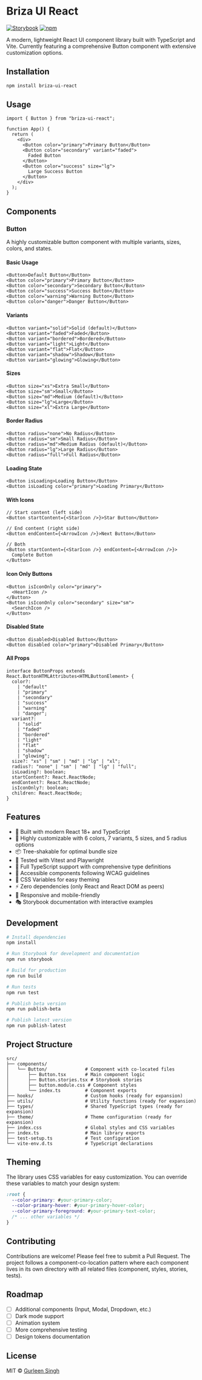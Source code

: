 # Briza UI React

[![Storybook](https://cdn.jsdelivr.net/gh/storybookjs/brand@main/badge/badge-storybook.svg)](https://grlnsngh.github.io/briza-ui-react/)
[![npm](https://img.shields.io/npm/v/briza-ui-react.svg)](https://www.npmjs.com/package/briza-ui-react)

A modern, lightweight React UI component library built with TypeScript and Vite. Currently featuring a comprehensive Button component with extensive customization options.

## Installation

```bash
npm install briza-ui-react
```

## Usage

```tsx
import { Button } from "briza-ui-react";

function App() {
  return (
    <div>
      <Button color="primary">Primary Button</Button>
      <Button color="secondary" variant="faded">
        Faded Button
      </Button>
      <Button color="success" size="lg">
        Large Success Button
      </Button>
    </div>
  );
}
```

## Components

### Button

A highly customizable button component with multiple variants, sizes, colors, and states.

#### Basic Usage

```tsx
<Button>Default Button</Button>
<Button color="primary">Primary Button</Button>
<Button color="secondary">Secondary Button</Button>
<Button color="success">Success Button</Button>
<Button color="warning">Warning Button</Button>
<Button color="danger">Danger Button</Button>
```

#### Variants

```tsx
<Button variant="solid">Solid (default)</Button>
<Button variant="faded">Faded</Button>
<Button variant="bordered">Bordered</Button>
<Button variant="light">Light</Button>
<Button variant="flat">Flat</Button>
<Button variant="shadow">Shadow</Button>
<Button variant="glowing">Glowing</Button>
```

#### Sizes

```tsx
<Button size="xs">Extra Small</Button>
<Button size="sm">Small</Button>
<Button size="md">Medium (default)</Button>
<Button size="lg">Large</Button>
<Button size="xl">Extra Large</Button>
```

#### Border Radius

```tsx
<Button radius="none">No Radius</Button>
<Button radius="sm">Small Radius</Button>
<Button radius="md">Medium Radius (default)</Button>
<Button radius="lg">Large Radius</Button>
<Button radius="full">Full Radius</Button>
```

#### Loading State

```tsx
<Button isLoading>Loading Button</Button>
<Button isLoading color="primary">Loading Primary</Button>
```

#### With Icons

```tsx
// Start content (left side)
<Button startContent={<StarIcon />}>Star Button</Button>

// End content (right side)
<Button endContent={<ArrowIcon />}>Next Button</Button>

// Both
<Button startContent={<StarIcon />} endContent={<ArrowIcon />}>
  Complete Button
</Button>
```

#### Icon Only Buttons

```tsx
<Button isIconOnly color="primary">
  <HeartIcon />
</Button>
<Button isIconOnly color="secondary" size="sm">
  <SearchIcon />
</Button>
```

#### Disabled State

```tsx
<Button disabled>Disabled Button</Button>
<Button disabled color="primary">Disabled Primary</Button>
```

#### All Props

```tsx
interface ButtonProps extends React.ButtonHTMLAttributes<HTMLButtonElement> {
  color?:
    | "default"
    | "primary"
    | "secondary"
    | "success"
    | "warning"
    | "danger";
  variant?:
    | "solid"
    | "faded"
    | "bordered"
    | "light"
    | "flat"
    | "shadow"
    | "glowing";
  size?: "xs" | "sm" | "md" | "lg" | "xl";
  radius?: "none" | "sm" | "md" | "lg" | "full";
  isLoading?: boolean;
  startContent?: React.ReactNode;
  endContent?: React.ReactNode;
  isIconOnly?: boolean;
  children: React.ReactNode;
}
```

## Features

- 🚀 Built with modern React 18+ and TypeScript
- 🎨 Highly customizable with 6 colors, 7 variants, 5 sizes, and 5 radius options
- 📦 Tree-shakable for optimal bundle size
- 🧪 Tested with Vitest and Playwright
- 📖 Full TypeScript support with comprehensive type definitions
- 🎯 Accessible components following WCAG guidelines
- 🎨 CSS Variables for easy theming
- ⚡ Zero dependencies (only React and React DOM as peers)
- 📱 Responsive and mobile-friendly
- 🎭 Storybook documentation with interactive examples

## Development

```bash
# Install dependencies
npm install

# Run Storybook for development and documentation
npm run storybook

# Build for production
npm run build

# Run tests
npm run test

# Publish beta version
npm run publish-beta

# Publish latest version
npm run publish-latest
```

## Project Structure

```
src/
├── components/
│   └── Button/              # Component with co-located files
│       ├── Button.tsx       # Main component logic
│       ├── Button.stories.tsx # Storybook stories
│       ├── button.module.css # Component styles
│       └── index.ts         # Component exports
├── hooks/                   # Custom hooks (ready for expansion)
├── utils/                   # Utility functions (ready for expansion)
├── types/                   # Shared TypeScript types (ready for expansion)
├── theme/                   # Theme configuration (ready for expansion)
├── index.css                # Global styles and CSS variables
├── index.ts                 # Main library exports
├── test-setup.ts            # Test configuration
└── vite-env.d.ts            # TypeScript declarations
```

## Theming

The library uses CSS variables for easy customization. You can override these variables to match your design system:

```css
:root {
  --color-primary: #your-primary-color;
  --color-primary-hover: #your-primary-hover-color;
  --color-primary-foreground: #your-primary-text-color;
  /* ... other variables */
}
```

## Contributing

Contributions are welcome! Please feel free to submit a Pull Request. The project follows a component-co-location pattern where each component lives in its own directory with all related files (component, styles, stories, tests).

## Roadmap

- [ ] Additional components (Input, Modal, Dropdown, etc.)
- [ ] Dark mode support
- [ ] Animation system
- [ ] More comprehensive testing
- [ ] Design tokens documentation

## License

MIT © [Gurleen Singh](https://github.com/grlnsngh)
